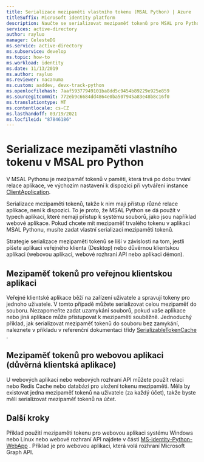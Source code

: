 ```yaml
---
title: Serializace mezipaměti vlastního tokenu (MSAL Python) | Azure
titleSuffix: Microsoft identity platform
description: Naučte se serializovat mezipaměť tokenů pro MSAL pro Python.
services: active-directory
author: rayluo
manager: CelesteDG
ms.service: active-directory
ms.subservice: develop
ms.topic: how-to
ms.workload: identity
ms.date: 11/13/2019
ms.author: rayluo
ms.reviewer: nacanuma
ms.custom: aaddev, devx-track-python
ms.openlocfilehash: 7aaf59377949101ba8dd5c9454b89229e925e859
ms.sourcegitcommit: 772eb9c6684dd4864e0ba507945a83e48b8c16f0
ms.translationtype: MT
ms.contentlocale: cs-CZ
ms.lasthandoff: 03/19/2021
ms.locfileid: "87846186"
---
```

# <a name="custom-token-cache-serialization-in-msal-for-python"></a>Serializace mezipaměti vlastního tokenu v MSAL pro Python

V MSAL Pythonu je mezipaměť tokenů v paměti, která trvá po dobu trvání relace aplikace, ve výchozím nastavení k dispozici při vytváření instance [ClientApplication](https://msal-python.readthedocs.io/en/latest/#confidentialclientapplication).

Serializace mezipaměti tokenů, takže k nim mají přístup různé relace aplikace, není k dispozici. To je proto, že MSAL Python se dá použít v typech aplikací, které nemají přístup k systému souborů, jako jsou například webové aplikace. Pokud chcete mít mezipaměť trvalého tokenu v aplikaci MSAL Pythonu, musíte zadat vlastní serializaci mezipaměti tokenů.

Strategie serializace mezipaměti tokenů se liší v závislosti na tom, jestli píšete aplikaci veřejného klienta (Desktop) nebo důvěrnou klientskou aplikaci (webovou aplikaci, webové rozhraní API nebo aplikaci démon).

## <a name="token-cache-for-a-public-client-application"></a>Mezipaměť tokenů pro veřejnou klientskou aplikaci

Veřejné klientské aplikace běží na zařízení uživatele a spravují tokeny pro jednoho uživatele. V tomto případě můžete serializovat celou mezipaměť do souboru. Nezapomeňte zadat uzamykání souborů, pokud vaše aplikace nebo jiná aplikace může přistupovat k mezipaměti souběžně. Jednoduchý příklad, jak serializovat mezipaměť tokenů do souboru bez zamykání, naleznete v příkladu v referenční dokumentaci třídy [SerializableTokenCache](https://msal-python.readthedocs.io/en/latest/#msal.SerializableTokenCache) .

## <a name="token-cache-for-a-web-app-confidential-client-application"></a>Mezipaměť tokenů pro webovou aplikaci (důvěrná klientská aplikace)

U webových aplikací nebo webových rozhraní API můžete použít relaci nebo Redis Cache nebo databázi pro uložení tokenu mezipaměti. Měla by existovat jedna mezipaměť tokenů na uživatele (za každý účet), takže byste měli serializovat mezipaměť tokenů na účet.

## <a name="next-steps"></a>Další kroky

Příklad použití mezipaměti tokenu pro webovou aplikaci systému Windows nebo Linux nebo webové rozhraní API najdete v části [MS-identity-Python-WebApp](https://github.com/Azure-Samples/ms-identity-python-webapp/blob/master/app.py#L64-L72) . Příklad je pro webovou aplikaci, která volá rozhraní Microsoft Graph API.
